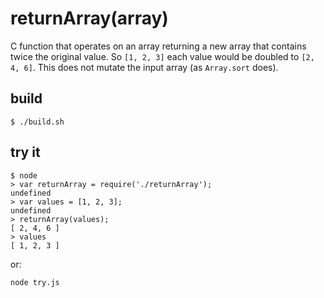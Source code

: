 # returnArray(array)
C function that operates on an array returning a new array that contains twice the
original value. So `[1, 2, 3]` each value would be doubled to `[2, 4, 6]`. This
does not mutate the input array (as `Array.sort` does).

## build

    $ ./build.sh

## try it

    $ node
    > var returnArray = require('./returnArray');
    undefined
    > var values = [1, 2, 3];
    undefined
    > returnArray(values);
    [ 2, 4, 6 ]
    > values
    [ 1, 2, 3 ]

or:

    node try.js
